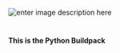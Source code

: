 ![enter image description here](https://upload.wikimedia.org/wikipedia/commons/thumb/c/c3/Python-logo-notext.svg/2000px-Python-logo-notext.svg.png)

#
**This is the Python Buildpack**
